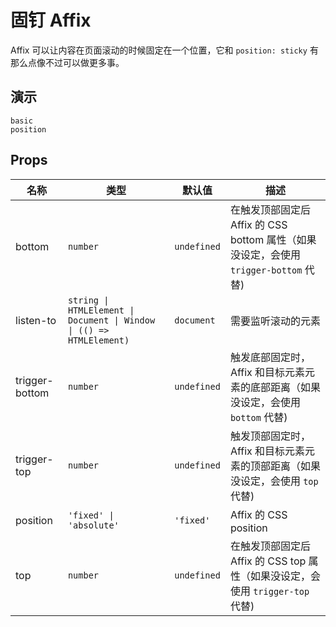 # 固钉 Affix

Affix 可以让内容在页面滚动的时候固定在一个位置，它和 `position: sticky` 有那么点像不过可以做更多事。

## 演示

```demo
basic
position
```

## Props

| 名称 | 类型 | 默认值 | 描述 |
| --- | --- | --- | --- |
| bottom | `number` | `undefined` | 在触发顶部固定后 Affix 的 CSS bottom 属性（如果没设定，会使用 `trigger-bottom` 代替) |
| listen-to | `string \| HTMLElement \| Document \| Window \| (() => HTMLElement)` | `document` | 需要监听滚动的元素 |
| trigger-bottom | `number` | `undefined` | 触发底部固定时，Affix 和目标元素元素的底部距离（如果没设定，会使用 `bottom` 代替) |
| trigger-top | `number` | `undefined` | 触发顶部固定时，Affix 和目标元素元素的顶部距离（如果没设定，会使用 `top` 代替) |
| position | `'fixed' \| 'absolute'` | `'fixed'` | Affix 的 CSS position |
| top | `number` | `undefined` | 在触发顶部固定后 Affix 的 CSS top 属性（如果没设定，会使用 `trigger-top` 代替) |
